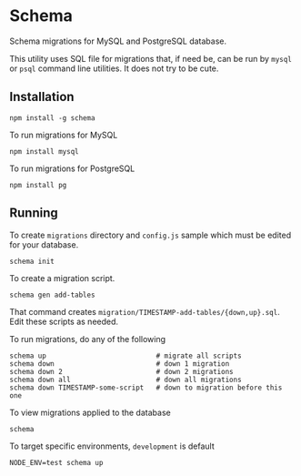 # Schema

Schema migrations for MySQL and PostgreSQL database.

This utility uses SQL file for migrations that, if need be, can be run
by `mysql` or `psql` command line utilities. It does not try to be cute.


## Installation

    npm install -g schema

To run migrations for MySQL

    npm install mysql

To run migrations for PostgreSQL

    npm install pg


## Running

To create `migrations` directory and `config.js` sample which must be
edited for your database.

    schema init

To create a migration script.

    schema gen add-tables

That command creates `migration/TIMESTAMP-add-tables/{down,up}.sql`. Edit
these scripts as needed.


To run migrations, do any of the following

    schema up                           # migrate all scripts
    schema down                         # down 1 migration
    schema down 2                       # down 2 migrations
    schema down all                     # down all migrations
    schema down TIMESTAMP-some-script   # down to migration before this one

To view migrations applied to the database

    schema

To target specific environments, `development` is default

    NODE_ENV=test schema up

